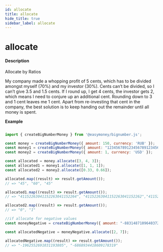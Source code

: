 ```yaml
---
id: allocate
title: allocate
hide_title: true
sidebar_label: allocate
---
```


# allocate

#### Description

Allocate by Ratios

My company made a whopping profit of 5 cents, which has to be divided amongst myself (70%) and my investor (30%). Cents can’t be divided, so I can’t give 3.5 and 1.5 cents. If I round up, I get 4 cents, the investor gets 2, which means I need to conjure up an additional cent. Rounding down to 3 and 1 cent leaves me 1 cent. Apart from re-investing that cent in the company, the best solution is to keep handing out the remainder until all money is spent.

**Example**

```js

import { createBigNumberMoney } from '@easymoney/bignumber.js';

const money = createBigNumberMoney({ amount: 150, currency: 'RUB' });
const money1 = createBigNumberMoney({ amount: "123456789123456789123456788", currency: 'USD' });
const money2 = createBigNumberMoney({ amount: 1, currency: 'USD' });

const allocated = money.allocate([3, 4, 3]);
const allocated1 = money1.allocate([1, 1, 1]);
const allocated2 = money2.allocate([0.33, 0.66]);

allocated.map((result) => result.getAmount());
// => "45", "60", "45"

allocated1.map((result) => result.getAmount());
// => "41152263041152263041152264", "41152263041152263041152262","41152263041152263041152262"    

allocated2.map((result) => result.getAmount());
// => "0", "1"

//if allocate for negative values
const moneyNegative = createBigNumberMoney({ amount: "-8831487109640372124", currency: 'RUB' });

const allocatedNegative = moneyNegative.allocate([2, 7]);

allocatedNegative.map((result) => result.getAmount());
// => "-1962552691031193805", "-6868934418609178319"

```
